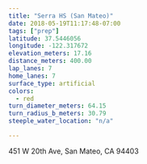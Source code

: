 ```yaml
---
title: "Serra HS (San Mateo)"
date: 2018-05-19T11:17:48-07:00
tags: ["prep"]
latitude: 37.5446056
longitude: -122.317672
elevation_meters: 17.16
distance_meters: 400.00
lap_lanes: 7
home_lanes: 7
surface_type: artificial
colors: 
  - red
turn_diameter_meters: 64.15
turn_radius_b_meters: 30.79
steeple_water_location: "n/a"

---
```

451 W 20th Ave, San Mateo, CA 94403
<!--more-->
